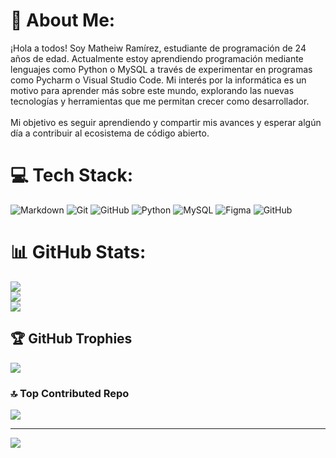 # 💫 About Me:
¡Hola a todos! Soy Matheiw Ramírez, estudiante de programación de 24 años de edad. Actualmente estoy aprendiendo programación mediante lenguajes como Python o MySQL a través de experimentar en programas como Pycharm o Visual Studio Code. Mi interés por la informática es un motivo para aprender más sobre este mundo, explorando las nuevas tecnologías y herramientas que me permitan crecer como desarrollador.<br><br>Mi objetivo es seguir aprendiendo y compartir mis avances y esperar algún día a contribuir al ecosistema de código abierto.


# 💻 Tech Stack:
![Markdown](https://img.shields.io/badge/markdown-%23000000.svg?style=for-the-badge&logo=markdown&logoColor=white) ![Git](https://img.shields.io/badge/git-%23F05033.svg?style=for-the-badge&logo=git&logoColor=white) ![GitHub](https://img.shields.io/badge/github-%23121011.svg?style=for-the-badge&logo=github&logoColor=white) ![Python](https://img.shields.io/badge/python-3670A0?style=for-the-badge&logo=python&logoColor=ffdd54) ![MySQL](https://img.shields.io/badge/mysql-4479A1.svg?style=for-the-badge&logo=mysql&logoColor=white) ![Figma](https://img.shields.io/badge/figma-%23F24E1E.svg?style=for-the-badge&logo=figma&logoColor=white) ![GitHub](https://img.shields.io/badge/github-%23121011.svg?style=for-the-badge&logo=github&logoColor=white)
# 📊 GitHub Stats:
![](https://github-readme-stats.vercel.app/api?username=ArthurJM03&theme=dark&hide_border=false&include_all_commits=false&count_private=false)<br/>
![](https://github-readme-streak-stats.herokuapp.com/?user=ArthurJM03&theme=dark&hide_border=false)<br/>
![](https://github-readme-stats.vercel.app/api/top-langs/?username=ArthurJM03&theme=dark&hide_border=false&include_all_commits=false&count_private=false&layout=compact)

## 🏆 GitHub Trophies
![](https://github-profile-trophy.vercel.app/?username=ArthurJM03&theme=gruvbox&no-frame=false&no-bg=false&margin-w=4)

### 🔝 Top Contributed Repo
![](https://github-contributor-stats.vercel.app/api?username=ArthurJM03&limit=5&theme=vue-dark&combine_all_yearly_contributions=true)

---
[![](https://visitcount.itsvg.in/api?id=ArthurJM03&icon=3&color=1)](https://visitcount.itsvg.in)

<!-- Proudly created with GPRM ( https://gprm.itsvg.in ) -->